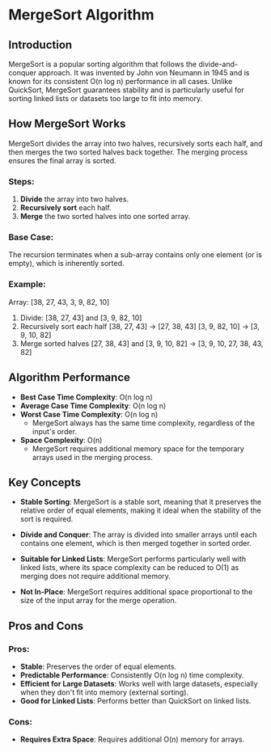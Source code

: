 # MergeSort Algorithm

## Introduction

MergeSort is a popular sorting algorithm that follows the divide-and-conquer approach. It was invented by John von Neumann in 1945 and is known for its consistent O(n log n) performance in all cases. Unlike QuickSort, MergeSort guarantees stability and is particularly useful for sorting linked lists or datasets too large to fit into memory.

## How MergeSort Works

MergeSort divides the array into two halves, recursively sorts each half, and then merges the two sorted halves back together. The merging process ensures the final array is sorted.

### Steps:

1. **Divide** the array into two halves.
2. **Recursively sort** each half.
3. **Merge** the two sorted halves into one sorted array.

### Base Case:

The recursion terminates when a sub-array contains only one element (or is empty), which is inherently sorted.

### Example:

Array: [38, 27, 43, 3, 9, 82, 10]

1.  Divide: [38, 27, 43] and [3, 9, 82, 10]
2.  Recursively sort each half [38, 27, 43] -> [27, 38, 43] [3, 9, 82, 10] -> [3, 9, 10, 82]
3.  Merge sorted halves [27, 38, 43] and [3, 9, 10, 82] -> [3, 9, 10, 27, 38, 43, 82]

## Algorithm Performance

- **Best Case Time Complexity**: O(n log n)
- **Average Case Time Complexity**: O(n log n)
- **Worst Case Time Complexity**: O(n log n)
  - MergeSort always has the same time complexity, regardless of the input's order.
- **Space Complexity**: O(n)
  - MergeSort requires additional memory space for the temporary arrays used in the merging process.

## Key Concepts

- **Stable Sorting**: MergeSort is a stable sort, meaning that it preserves the relative order of equal elements, making it ideal when the stability of the sort is required.
- **Divide and Conquer**: The array is divided into smaller arrays until each contains one element, which is then merged together in sorted order.

- **Suitable for Linked Lists**: MergeSort performs particularly well with linked lists, where its space complexity can be reduced to O(1) as merging does not require additional memory.

- **Not In-Place**: MergeSort requires additional space proportional to the size of the input array for the merge operation.

## Pros and Cons

### Pros:

- **Stable**: Preserves the order of equal elements.
- **Predictable Performance**: Consistently O(n log n) time complexity.
- **Efficient for Large Datasets**: Works well with large datasets, especially when they don't fit into memory (external sorting).
- **Good for Linked Lists**: Performs better than QuickSort on linked lists.

### Cons:

- **Requires Extra Space**: Requires additional O(n) memory for arrays.
